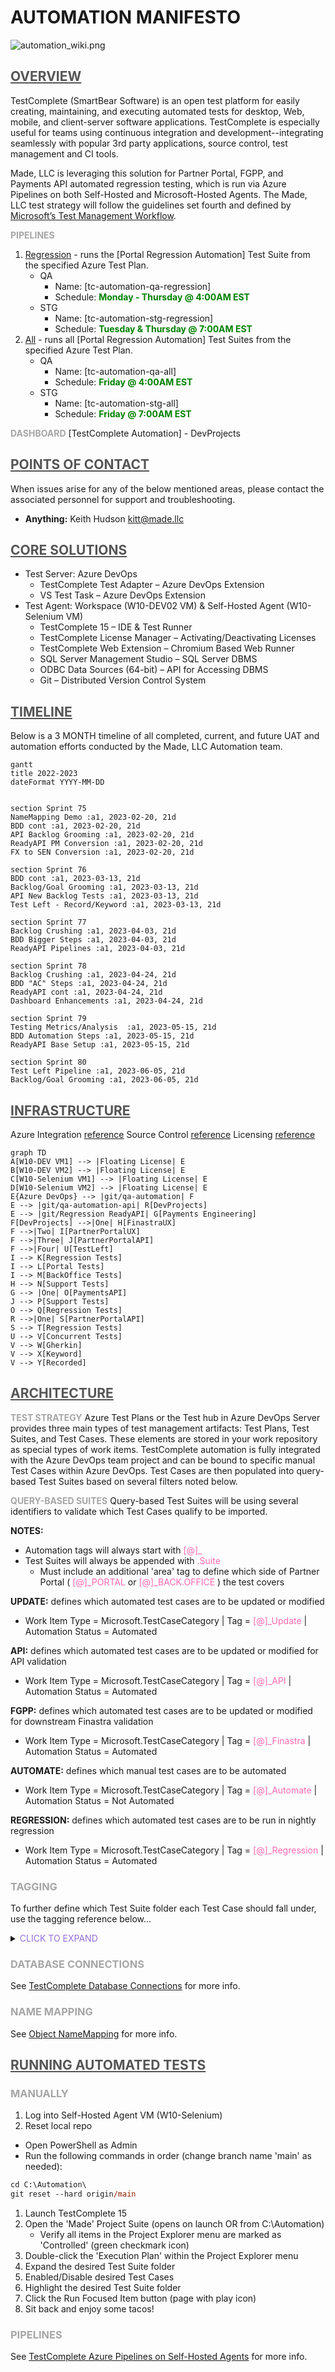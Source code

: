 **<h1> AUTOMATION MANIFESTO </h1>**
![automation_wiki.png](/src/standard-wiki.png)


## <span style="color:#555555"><u> **OVERVIEW** </u></span>
TestComplete (SmartBear Software) is an open test platform for easily creating, maintaining, and executing automated tests for desktop, Web, mobile, and client-server software applications. TestComplete is especially useful for teams using continuous integration and development--integrating seamlessly with popular 3rd party applications, source control, test management and CI tools. 

Made, LLC is leveraging this solution for Partner Portal, FGPP, and Payments API automated regression testing, which is run via Azure Pipelines on both Self-Hosted and Microsoft-Hosted Agents. The Made, LLC test strategy will follow the guidelines set fourth and defined by [Microsoft’s Test Management Workflow](https://docs.microsoft.com/en-us/azure/devops/test/create-a-test-plan?view=azure-devops). 

<span style="color:#A6A6A6"> **PIPELINES** </span>
1. <u>Regression</u> - runs the [Portal Regression Automation] Test Suite from the specified Azure Test Plan.
   - QA
      - Name: [tc-automation-qa-regression]
      - Schedule: **<span style="color:green">Monday - Thursday @ 4:00AM EST</span>**
   - STG
      - Name: [tc-automation-stg-regression] 
      - Schedule: **<span style="color:green">Tuesday & Thursday @ 7:00AM EST</span>**
2. <u>All</u> - runs all [Portal Regression Automation] Test Suites from the specified Azure Test Plan.
   - QA
      - Name: [tc-automation-qa-all] 
      - Schedule: **<span style="color:green">Friday @ 4:00AM EST</span>**
   - STG
      - Name: [tc-automation-stg-all] 
      - Schedule: **<span style="color:green">Friday @ 7:00AM EST</span>**


<span style="color:#A6A6A6"> **DASHBOARD** </span>
[TestComplete Automation] - DevProjects



## <span style="color:#555555"><u> **POINTS OF CONTACT** </u></span>
When issues arise for any of the below mentioned areas, please contact the associated personnel for support and troubleshooting.
- **Anything:** Keith Hudson kitt@made.llc



## <span style="color:#555555"><u> **CORE SOLUTIONS** </u></span>
- Test Server: Azure DevOps
  - TestComplete Test Adapter – Azure DevOps Extension
  - VS Test Task – Azure DevOps Extension
- Test Agent: Workspace (W10-DEV02 VM) & Self-Hosted Agent (W10-Selenium VM)
  - TestComplete 15 – IDE & Test Runner
  - TestComplete License Manager – Activating/Deactivating Licenses  
  - TestComplete Web Extension – Chromium Based Web Runner
  - SQL Server Management Studio – SQL Server DBMS
  - ODBC Data Sources (64-bit) – API for Accessing DBMS
  - Git – Distributed Version Control System



## <span style="color:#555555"><u> **TIMELINE** </u></span>

Below is a 3 MONTH timeline of all completed, current, and future UAT and automation efforts conducted by the Made, LLC Automation team.


``` mermaid
gantt
title 2022-2023
dateFormat YYYY-MM-DD


section Sprint 75
NameMapping Demo :a1, 2023-02-20, 21d
BDD cont :a1, 2023-02-20, 21d
API Backlog Grooming :a1, 2023-02-20, 21d
ReadyAPI PM Conversion :a1, 2023-02-20, 21d
FX to SEN Conversion :a1, 2023-02-20, 21d

section Sprint 76
BDD cont :a1, 2023-03-13, 21d
Backlog/Goal Grooming :a1, 2023-03-13, 21d
API New Backlog Tests :a1, 2023-03-13, 21d
Test Left - Record/Keyword :a1, 2023-03-13, 21d

section Sprint 77
Backlog Crushing :a1, 2023-04-03, 21d
BDD Bigger Steps :a1, 2023-04-03, 21d
ReadyAPI Pipelines :a1, 2023-04-03, 21d

section Sprint 78
Backlog Crushing :a1, 2023-04-24, 21d
BDD "AC" Steps :a1, 2023-04-24, 21d
ReadyAPI cont :a1, 2023-04-24, 21d
Dashboard Enhancements :a1, 2023-04-24, 21d

section Sprint 79
Testing Metrics/Analysis  :a1, 2023-05-15, 21d
BDD Automation Steps :a1, 2023-05-15, 21d
ReadyAPI Base Setup :a1, 2023-05-15, 21d

section Sprint 80
Test Left Pipeline :a1, 2023-06-05, 21d
Backlog/Goal Grooming :a1, 2023-06-05, 21d
```



## <span style="color:#555555"><u> **INFRASTRUCTURE** </u></span> 
Azure Integration [reference](https://support.smartbear.com/testcomplete/docs/working-with/integration/azure/test-adapter/requirements.html)
Source Control [reference](https://support.smartbear.com/testcomplete/docs/working-with/integration/scc/index.html)
Licensing [reference](https://support.smartbear.com/testcomplete/docs/licensing/id-based/index.html)

``` mermaid
graph TD
A[W10-DEV VM1] --> |Floating License| E
B[W10-DEV VM2] --> |Floating License| E
C[W10-Selenium VM1] --> |Floating License| E
D[W10-Selenium VM2] --> |Floating License| E
E{Azure DevOps} --> |git/qa-automation| F
E --> |git/qa-automation-api| R[DevProjects]
E --> |git/Regression ReadyAPI| G[Payments Engineering]
F[DevProjects] -->|One| H[FinastraUX]
F -->|Two| I[PartnerPortalUX]
F -->|Three| J[PartnerPortalAPI]
F -->|Four| U[TestLeft]
I --> K[Regression Tests]
I --> L[Portal Tests]
I --> M[BackOffice Tests]
H --> N[Support Tests]
G --> |One| O[PaymentsAPI]
J --> P[Support Tests]
O --> Q[Regression Tests]
R -->|One| S[PartnerPortalAPI]
S --> T[Regression Tests]
U --> V[Concurrent Tests]
V --> W[Gherkin]
V --> X[Keyword]
V --> Y[Recorded]
```



## <span style="color:#555555"><u> **ARCHITECTURE** </u></span>

<span style="color:#A6A6A6"> **TEST STRATEGY** </span>
Azure Test Plans or the Test hub in Azure DevOps Server provides three main types of test management artifacts: Test Plans, Test Suites, and Test Cases. These elements are stored in your work repository as special types of work items. TestComplete automation is fully integrated with the Azure DevOps team project and can be bound to specific manual Test Cases within Azure DevOps. Test Cases are then populated into query-based Test Suites based on several filters noted below. 

<span style="color:#A6A6A6"> **QUERY-BASED SUITES** </span>
Query-based Test Suites will be using several identifiers to validate which Test Cases qualify to be imported. 
 
**NOTES:**
- Automation tags will always start with <span style="color:hotpink"> [@]_ </span> 
- Test Suites will always be appended with <span style="color:hotpink"> .Suite </span> 
   - Must include an additional 'area' tag to define which side of Partner Portal (<span style="color:hotpink"> [@]_PORTAL </span> or <span style="color:hotpink"> [@]_BACK.OFFICE </span>) the test covers 

**UPDATE:** defines which automated test cases are to be updated or modified 
- Work Item Type = Microsoft.TestCaseCategory | Tag = <span style="color:hotpink"> [@]_Update </span> | Automation Status = Automated

**API:** defines which automated test cases are to be updated or modified for API validation
- Work Item Type = Microsoft.TestCaseCategory | Tag = <span style="color:hotpink"> [@]_API </span> | Automation Status = Automated

**FGPP:** defines which automated test cases are to be updated or modified for downstream Finastra validation
- Work Item Type = Microsoft.TestCaseCategory | Tag = <span style="color:hotpink"> [@]_Finastra </span> | Automation Status = Automated

**AUTOMATE:** defines which manual test cases are to be automated
- Work Item Type = Microsoft.TestCaseCategory | Tag = <span style="color:hotpink"> [@]_Automate </span> | Automation Status = Not Automated

**REGRESSION:** defines which automated test cases are to be run in nightly regression 
- Work Item Type = Microsoft.TestCaseCategory | Tag = <span style="color:hotpink"> [@]_Regression </span> | Automation Status = Automated  
### <span style="color:#A6A6A6"> TAGGING </span>
To further define which Test Suite folder each Test Case should fall under, use the tagging reference below...

<details>
  <summary><span style="color:mediumpurple"> CLICK TO EXPAND </span></summary>

- <span style="color:hotpink"> [@]_PORTAL </span>
   - <span style="color:hotpink"> [@]_INT.Suite </span>
   - <span style="color:hotpink"> [@]_PAY.Suite </span>
   - <span style="color:hotpink"> [@]_SEN.Suite </span>	 

- <span style="color:hotpink"> [@]_BACK.OFFICE </span>
   - <span style="color:hotpink"> [@]_Limit.Suite </span>
   - <span style="color:hotpink"> [@]_Profile.Suite </span>
   - <span style="color:hotpink"> [@]_Subscription.Suite </span>
</details>



### <span style="color:#A6A6A6"> DATABASE CONNECTIONS </span>
See [TestComplete Database Connections](tc-db-connections.md) for more info.


### <span style="color:#A6A6A6"> NAME MAPPING </span>
See [Object NameMapping](tc-name-mapping.md) for more info.



## <span style="color:#555555"><u> **RUNNING AUTOMATED TESTS** </u></span>
### <span style="color:#A6A6A6"> MANUALLY </span>
1. Log into Self-Hosted Agent VM (W10-Selenium)
1. Reset local repo
  - Open PowerShell as Admin
   - Run the following commands in order (change branch name 'main' as needed):
``` ps
cd C:\Automation\
git reset --hard origin/main
```
1. Launch TestComplete 15
2. Open the 'Made' Project Suite (opens on launch OR from C:\Automation)
   - Verify all items in the Project Explorer menu are marked as 'Controlled' (green checkmark icon) 
3. Double-click the 'Execution Plan' within the Project Explorer menu
4. Expand the desired Test Suite folder
5. Enabled/Disable desired Test Cases
6. Highlight the desired Test Suite folder
7. Click the Run Focused Item button (page with play icon)
8. Sit back and enjoy some tacos!

### <span style="color:#A6A6A6"> PIPELINES </span>
See [TestComplete Azure Pipelines on Self-Hosted Agents](tc-mshosted-pipelines.md) for more info.
